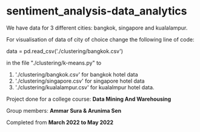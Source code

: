 # sentiment_analysis-data_analytics
We have data for 3 different cities: bangkok, singapore and kualalampur. 

For visualisation of data of city of choice change the following line of code:

data = pd.read_csv('./clustering/bangkok.csv')

in the file "./clustering/k-means.py" to 
1. './clustering/bangkok.csv' for bangkok hotel data
2. './clustering/singapore.csv' for singapore hotel data
3. './clustering/kualalampur.csv' for kualalmpur hotel data.

Project done for a college course: **Data Mining And Warehousing**

Group members: **Ammar Sura & Arunima Sen**

Completed from **March 2022 to May 2022**

